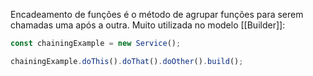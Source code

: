 Encadeamento de funções é o método de agrupar funções para serem chamadas uma após a outra. Muito utilizada no modelo [[Builder]]:

```javascript
const chainingExample = new Service();

chainingExample.doThis().doThat().doOther().build();
```

